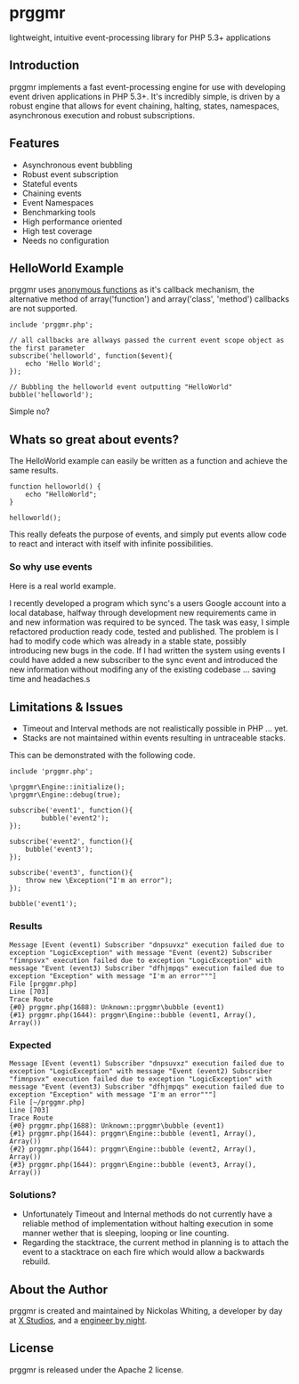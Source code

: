# prggmr

lightweight, intuitive event-processing library for PHP 5.3+ applications

## Introduction

prggmr implements a fast event-processing engine for use with developing
event driven applications in PHP 5.3+. It's incredibly simple, is driven by
a robust engine that allows for event chaining, halting, states, namespaces,
asynchronous execution and robust subscriptions.

## Features
* Asynchronous event bubbling
* Robust event subscription
* Stateful events
* Chaining events
* Event Namespaces
* Benchmarking tools
* High performance oriented
* High test coverage
* Needs no configuration

## HelloWorld Example

prggmr uses [anonymous functions](http://www.php.net/Closures) as it's callback mechanism, the alternative method of array('function') and array('class', 'method') callbacks
are not supported.

    include 'prggmr.php';

    // all callbacks are allways passed the current event scope object as the first parameter
    subscribe('helloworld', function($event){
        echo 'Hello World';
    });

    // Bubbling the helloworld event outputting "HelloWorld"
    bubble('helloworld');

Simple no?

## Whats so great about events?

The HelloWorld example can easily be written as a function and achieve the same results.

    function helloworld() {
        echo "HelloWorld";
    }

    helloworld();

This really defeats the purpose of events, and simply put events allow code to react and interact with itself with infinite possibilities.

### So why use events

Here is a real world example.

I recently developed a program which sync's a users Google account into a local database, halfway through development new requirements came in and new information
was required to be synced. The task was easy, I simple refactored production ready code, tested and published. The problem is I had to modify code
which was already in a stable state, possibly introducing new bugs in the code. If I had written the system using events I could have added a new subscriber to the sync
event and introduced the new information without modifing any of the existing codebase ... saving time and headaches.s

## Limitations & Issues

* Timeout and Interval methods are not realistically possible in PHP ... yet.
* Stacks are not maintained within events resulting in untraceable stacks.

This can be demonstrated with the following code.

    include 'prggmr.php';

    \prggmr\Engine::initialize();
    \prggmr\Engine::debug(true);

    subscribe('event1', function(){
            bubble('event2');
    });

    subscribe('event2', function(){
        bubble('event3');
    });

    subscribe('event3', function(){
        throw new \Exception("I'm an error");
    });

    bubble('event1');

### Results

    Message [Event (event1) Subscriber "dnpsuvxz" execution failed due to exception "LogicException" with message "Event (event2) Subscriber "fimnpsvx" execution failed due to exception "LogicException" with message "Event (event3) Subscriber "dfhjmpqs" execution failed due to exception "Exception" with message "I'm an error"""]
    File [prggmr.php]
    Line [703]
    Trace Route
    {#0} prggmr.php(1688): Unknown::prggmr\bubble (event1)
    {#1} prggmr.php(1644): prggmr\Engine::bubble (event1, Array(), Array())

### Expected

    Message [Event (event1) Subscriber "dnpsuvxz" execution failed due to exception "LogicException" with message "Event (event2) Subscriber "fimnpsvx" execution failed due to exception "LogicException" with message "Event (event3) Subscriber "dfhjmpqs" execution failed due to exception "Exception" with message "I'm an error"""]
    File [~/prggmr.php]
    Line [703]
    Trace Route
    {#0} prggmr.php(1688): Unknown::prggmr\bubble (event1)
    {#1} prggmr.php(1644): prggmr\Engine::bubble (event1, Array(), Array())
    {#2} prggmr.php(1644): prggmr\Engine::bubble (event2, Array(), Array())
    {#3} prggmr.php(1644): prggmr\Engine::bubble (event3, Array(), Array())

### Solutions?

* Unfortunately Timeout and Internal methods do not currently have a reliable method of implementation without halting execution in some manner wether that is sleeping, looping or line counting.
* Regarding the stacktrace, the current method in planning is to attach the event to a stacktrace on each fire which would allow a backwards rebuild.

## About the Author

prggmr is created and maintained by Nickolas Whiting, a developer by day at [X Studios](http://www.xstudiosinc.com), and a [engineer by night](http://github.com/nwhitingx).

## License

prggmr is released under the Apache 2 license.